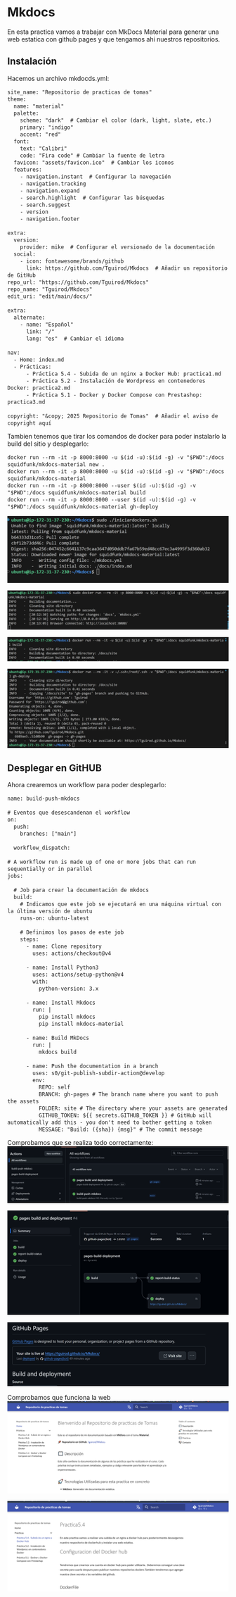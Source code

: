# Mkdocs
En esta practica vamos a trabajar con MkDocs Material para generar una web estatica con github pages y que tengamos ahi nuestros repositorios.

## Instalación

Hacemos un archivo mkdocds.yml:

```YML
site_name: "Repositorio de practicas de tomas"
theme:
  name: "material"
  palette:
    scheme: "dark"  # Cambiar el color (dark, light, slate, etc.)
    primary: "indigo"
    accent: "red"
  font:
    text: "Calibri"
    code: "Fira code" # Cambiar la fuente de letra
  favicon: "assets/favicon.ico"  # Cambiar los iconos
  features:
    - navigation.instant  # Configurar la navegación
    - navigation.tracking
    - navigation.expand
    - search.highlight  # Configurar las búsquedas
    - search.suggest
    - version
    - navigation.footer

extra:
  version:
    provider: mike  # Configurar el versionado de la documentación
  social:
    - icon: fontawesome/brands/github
      link: https://github.com/Tguirod/Mkdocs  # Añadir un repositorio de GitHub
repo_url: "https://github.com/Tguirod/Mkdocs"
repo_name: "Tguirod/Mkdocs"
edit_uri: "edit/main/docs/"

extra:
  alternate:
    - name: "Español"
      link: "/"
      lang: "es"  # Cambiar el idioma

nav:
  - Home: index.md
  - Prácticas:
      - Práctica 5.4 - Subida de un nginx a Docker Hub: practica1.md
      - Práctica 5.2 - Instalación de Wordpress en contenedores Docker: practica2.md
      - Práctica 5.1 - Docker y Docker Compose con Prestashop: practica3.md

copyright: "&copy; 2025 Repositorio de Tomas"  # Añadir el aviso de copyright aquí
```
Tambien tenemos que tirar los comandos de docker para poder instalarlo la build del sitio y desplegarlo:

```
docker run --rm -it -p 8000:8000 -u $(id -u):$(id -g) -v "$PWD":/docs squidfunk/mkdocs-material new .
docker run --rm -it -p 8000:8000 -u $(id -u):$(id -g) -v "$PWD":/docs squidfunk/mkdocs-material
docker run --rm -it -p 8000:8000 --user $(id -u):$(id -g) -v "$PWD":/docs squidfunk/mkdocs-material build
docker run --rm -it -p 8000:8000 --user $(id -u):$(id -g) -v "$PWD":/docs squidfunk/mkdocs-material gh-deploy
```

![](Fotos/1.png)


![](Fotos/2.png)


![](Fotos/3.png)


![](Fotos/4.png)

## Desplegar en GitHUB

Ahora crearemos un workflow para poder desplegarlo:

```
name: build-push-mkdocs

# Eventos que desescandenan el workflow
on:
  push:
    branches: ["main"]

  workflow_dispatch:

# A workflow run is made up of one or more jobs that can run sequentially or in parallel
jobs:

  # Job para crear la documentación de mkdocs
  build:
    # Indicamos que este job se ejecutará en una máquina virtual con la última versión de ubuntu
    runs-on: ubuntu-latest
    
    # Definimos los pasos de este job
    steps:
      - name: Clone repository
        uses: actions/checkout@v4

      - name: Install Python3
        uses: actions/setup-python@v4
        with:
          python-version: 3.x

      - name: Install Mkdocs
        run: |
          pip install mkdocs
          pip install mkdocs-material 

      - name: Build MkDocs
        run: |
          mkdocs build

      - name: Push the documentation in a branch
        uses: s0/git-publish-subdir-action@develop
        env:
          REPO: self
          BRANCH: gh-pages # The branch name where you want to push the assets
          FOLDER: site # The directory where your assets are generated
          GITHUB_TOKEN: ${{ secrets.GITHUB_TOKEN }} # GitHub will automatically add this - you don't need to bother getting a token
          MESSAGE: "Build: ({sha}) {msg}" # The commit message
```
Comprobamos que se realiza todo correctamente:
![](Fotos/5.png)

![](Fotos/6.png)

![](Fotos/7.png)


Comprobamos que funciona la web
![](Fotos/8.png)

![](Fotos/9.png)


